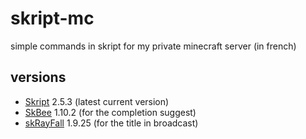 # skript-mc
simple commands in skript for my private minecraft server (in french)

## versions
- [Skript](https://github.com/SkriptLang/Skript) 2.5.3 (latest current version)
- [SkBee](https://github.com/ShaneBeee/SkBee) 1.10.2 (for the completion suggest)
- [skRayFall](https://dev.bukkit.org/projects/skrayfall) 1.9.25 (for the title in broadcast)
